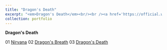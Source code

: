 ```yaml
---
title: "Dragon's Death"
excerpt: "<em>Dragon's Death</em><br/><br /><a href='https://official.watchmesuffocate.com/posts/dragons-death/' target='_blank'><img src='/images/portfolio/dragons_death.png'>"
collection: portfolio
---
```


**Dragon's Death**

01 [Nirvana](https://official.watchmesuffocate.com/posts/nirvana/)
02 [Dragon's Breath](https://official.watchmesuffocate.com/posts/dragons-breath/)
03 [Dragon's Death](https://official.watchmesuffocate.com/posts/dragons-death/)